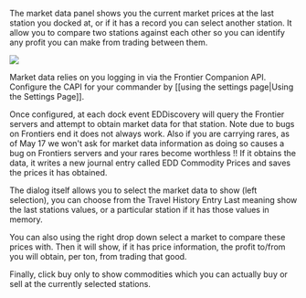 The market data panel shows you the current market prices at the last station you docked at, or if it has a record you can select another station.  It allow you to compare two stations against each other so you can identify any profit you can make from trading between them.

![](http://i.imgur.com/i6zWbB4.png)

Market data relies on you logging in via the Frontier Companion API.  Configure the CAPI for your commander by [[using the settings page|Using the Settings Page]].

Once configured, at each dock event EDDiscovery will query the Frontier servers and attempt to obtain market data for that station.  Note due to bugs on Frontiers end it does not always work.  Also if you are carrying rares, as of May 17 we won't ask for market data information as doing so causes a bug on Frontiers servers and your rares become worthless !!  If it obtains the data, it writes a new journal entry called EDD Commodity Prices and saves the prices it has obtained.

The dialog itself allows you to select the market data to show (left selection), you can choose from the Travel History Entry Last meaning show the last stations values, or a particular station if it has those values in memory.  

You can also using the right drop down select a market to compare these prices with. Then it will show, if it has price information, the profit to/from you will obtain, per ton, from trading that good.

Finally, click buy only to show commodities which you can actually buy or sell at the currently selected stations.
